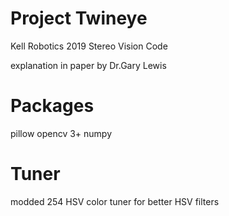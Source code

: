 # Project Twineye
Kell Robotics 2019 Stereo Vision Code

explanation in paper by Dr.Gary Lewis

# Packages
pillow
opencv 3+
numpy

# Tuner
modded 254 HSV color tuner for better HSV filters


